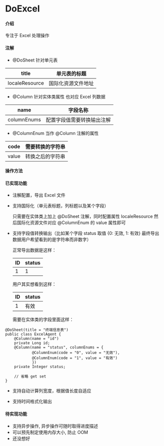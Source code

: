 # DoExcel

#### 介绍
专注于 Excel 处理操作

#### 注解
- @DoSheet 针对单元表

| title | 单元表的标题 |
| ----- | ---------- |
| localeResource | 国际化资源文件地址 |

- @Column 针对实体类属性 也对应 Excel 列数据

| name        | 字段名称                   |
| ----------- | -------------------------- |
| columnEnums | 配置字段值需要转换输出注解 |

- @ColumnEnum 当作 @Column 注解的属性 

| code        | 需要转换的字符串           |
| ----------- | -------------------------- |
| value       | 转换之后的字符串            |


#### 操作方法

#### 已实现功能
- 注解配置，导出 Excel 文件

- 支持国际化（单元表标题，列标题以及某个字段）

    只需要在实体类上加上 @DoSheet 注解，同时配置属性 localeResource
    然后国际化资源文件对应 @ColumnEnum 的 value 属性即可

- 支持字段值转换输出（比如某个字段 status 取值 {0: 无效, 1: 有效} 最终导出数据用户希望看到的是字符串而非数字）

    正常导出数据是这样：

    | ID  | status |
    | --- | ------ |
    | 1   | 1   |

    用户其实想看到这样：

    | ID  | status |
    | --- | ------ |
    | 1   | 有效   |

    需要在实体类的字段里面这样：

```
@DoSheet(title = "终端信息表")
public class ExcelAgent {
    @Column(name = "id")
    private Long id;
    @Column(name = "status", columnEnums = {
            @ColumnEnum(code = "0", value = "无效"),
            @ColumnEnum(code = "1", value = "有效")
            })
    private Integer status;

    // 省略 get set
}

```

- 支持自动计算列宽度，根据值长度自适应

- 支持时间格式化输出


#### 待实现功能
- 支持异步操作, 异步操作可随时取得进度描述
- 可以预先制定使用内存大小, 防止 OOM
- 还没想好